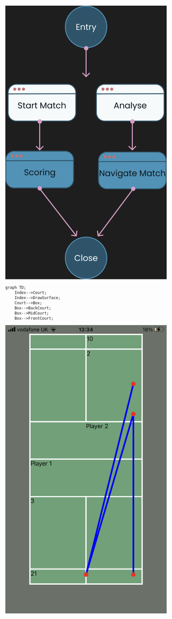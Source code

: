 ![alt-text](who-won.png)

```mermaid
graph TD;
    Index-->Court;
    Index-->DrawSurface;
    Court-->Box;
    Box-->BackCourt;
    Box-->MidCourt;
    Box-->FrontCourt;
```
![alt-text](IMG_81FED7272BD2-1.jpeg)
